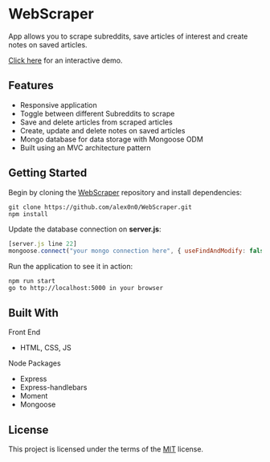 # WebScraper

App allows you to scrape subreddits, save articles of interest and create notes on saved articles.

[Click here](https://beanstalk66.herokuapp.com/) for an interactive demo.

## Features

- Responsive application
- Toggle between different Subreddits to scrape
- Save and delete articles from scraped articles
- Create, update and delete notes on saved articles
- Mongo database for data storage with Mongoose ODM
- Built using an MVC architecture pattern

## Getting Started

Begin by cloning the [WebScraper](https://github.com/alex0n0/WebScraper) repository and install dependencies:

```terminal
git clone https://github.com/alex0n0/WebScraper.git
npm install
```

Update the database connection on **server.js**:

```javascript
[server.js line 22]
mongoose.connect("your mongo connection here", { useFindAndModify: false });
```

Run the application to see it in action:

```terminal
npm run start
go to http://localhost:5000 in your browser
```

## Built With

Front End

- HTML, CSS, JS

Node Packages

- Express
- Express-handlebars
- Moment
- Mongoose

## License

This project is licensed under the terms of the [MIT](https://github.com/alex0n0/WebScraper/blob/master/LICENSE) license.
